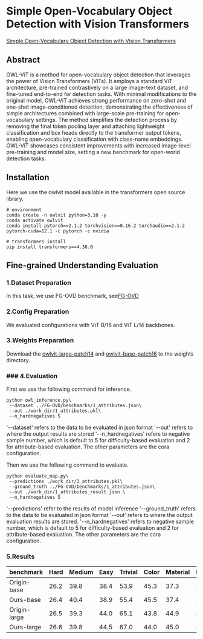 # Simple Open-Vocabulary Object Detection with Vision Transformers

[Simple Open-Vocabulary Object Detection with Vision Transformers](https://arxiv.org/abs/2205.06230)

## Abstract

OWL-ViT is a method for open-vocabulary object detection that leverages the power of Vision Transformers (ViTs). It employs a standard ViT architecture, pre-trained contrastively on a large image-text dataset, and fine-tuned end-to-end for detection tasks. With minimal modifications to the original model, OWL-ViT achieves strong performance on zero-shot and one-shot image-conditioned detection, demonstrating the effectiveness of simple architectures combined with large-scale pre-training for open-vocabulary settings. The method simplifies the detection process by removing the final token pooling layer and attaching lightweight classification and box heads directly to the transformer output tokens, enabling open-vocabulary classification with class-name embeddings. OWL-ViT showcases consistent improvements with increased image-level pre-training and model size, setting a new benchmark for open-world detection tasks.

## Installation

Here we use the owlvit model available in the transformers open source library.

```
# environment
conda create -n owlvit python=3.10 -y
conda activate owlvit
conda install pytorch==2.1.2 torchvision==0.16.2 torchaudio==2.1.2 pytorch-cuda=12.1 -c pytorch -c nvidia

# transformers install
pip install transformers==4.38.0

```

## Fine-grained Understanding Evaluation

### 1.Dataset Preparation

In this task, we use FG-OVD benchmark, see[FG-OVD](https://github.com/better-chao/perceptual_abilities_evaluation/blob/main/datasets/FG-OVD/README.md)

### 2.Config Preparation

We evaluated configurations with ViT B/16 and ViT L/14 backbones.

### 3.Weights Preparation

Download the [owlvit-large-patch14](https://huggingface.co/google/owlvit-large-patch14) and [owlvit-base-patch16](https://huggingface.co/google/owlvit-base-patch16) to the weights directory.

### ### 4.Evaluation

First we use the following command for inference.

```
python owl_inference.py\
 --dataset ../FG-OVD/benchmarks/1_attributes.json\
 --out ./work_dir/1_attributes.pkl\
 --n_hardnegatives 5
```

'--dataset' refers to the data to be evaluated in json format
'--out' refers to where the output results are stored
'--n_hardnegatives' refers to negative sample number, which is default to 5 for difficulty-based evaluation and 2 for attribute-based evaluation.
The other parameters are the cora configuration.

Then we use the following command to evaluate.

```
python evaluate_map.py\
 --predictions ./work_dir/1_attributes.pkl\
 --ground_truth ../FG-OVD/benchmarks/1_attributes.json\
 --out ./work_dir/1_attributes_result.json \
 --n_hardnegatives 5
```

'--predictions' refer to the results of model inference
'--ground_truth' refers to the data to be evaluated in json format
'--out' refers to where the output evaluation results are stored.
'--n_hardnegatives' refers to negative sample number, which is default to 5 for difficulty-based evaluation and 2 for attribute-based evaluation.
The other parameters are the cora configuration.

### 5.Results

| benchmark | Hard | Medium | Easy | Trivial | Color | Material | Pattern | Transp |
 |---|---|---|---|---|---|---|---|---|
| Origin-base | 26.2 | 39.8 | 38.4 | 53.9 | 45.3 | 37.3 | 26.6 | 34.1 |
| Ours-base | 26.4 | 40.4 | 38.9 | 55.4 | 45.5 | 37.4 | 26.8 | 34.1 |
| Origin-large | 26.5 | 39.3 | 44.0 | 65.1 | 43.8 | 44.9 | 36.0 | 29.2 |
| Ours-large | 26.6 | 39.8 | 44.5 | 67.0 | 44.0 | 45.0 | 36.2 | 29.2 |
